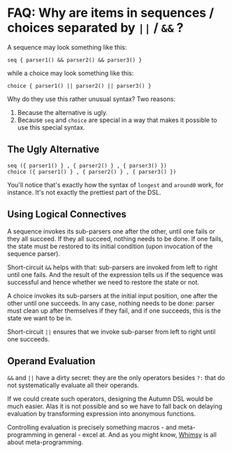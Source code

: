 # FAQ: Why are items in sequences / choices separated by `||` / `&&` ?

A sequence may look something like this:

    seq { parser1() && parser2() && parser3() }
    
while a choice may look something like this:

    choice { parser1() || parser2() || parser3() }
    
Why do they use this rather unusual syntax? Two reasons:

1. Because the alternative is ugly.
2. Because `seq` and `choice` are special in a way that makes it possible to use this special syntax.

## The Ugly Alternative

    seq ({ parser1() } , { parser2() } , { parser3() })
    choice ({ parser1() } , { parser2() } , { parser3() })
    
You'll notice that's exactly how the syntax of `longest` and `around0` work, for instance.
It's not exactly the prettiest part of the DSL.

## Using Logical Connectives

A sequence invokes its sub-parsers one after the other, until one fails or they all succeed.
If they all succeed, nothing needs to be done. If one fails, the state must be restored to its
initial condition (upon invocation of the sequence parser).

Short-circuit `&&` helps with that: sub-parsers are invoked from left to right until one fails.
And the result of the expression tells us if the sequence was successful and hence whether
we need to restore the state or not.

A choice invokes its sub-parsers at the initial input position, one after the other until
one succeeds. In any case, nothing needs to be done: parser must clean up after themselves if
they fail, and if one succeeds, this is the state we want to be in.

Short-circuit `||` ensures that we invoke sub-parser from left to right until one succeeds.

## Operand Evaluation

`&&` and `||` have a dirty secret: they are the only operators besides `?:` that do not
systematically evaluate all their operands.

If we could create such operators, designing the Autumn DSL would be much easier. Alas it is not
possible and so we have to fall back on delaying evaluation by transforming expression into
anonymous functions.

Controlling evaluation is precisely something macros - and meta-programming in general - excel at.
And as you might know, [Whimsy] is all about meta-programming.

[Whimsy]: https://github.com/norswap/whimsy